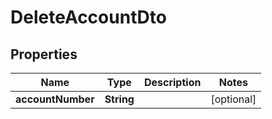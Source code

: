 # DeleteAccountDto

## Properties

| Name              | Type       | Description | Notes      |
| ----------------- | ---------- | ----------- | ---------- |
| **accountNumber** | **String** |             | [optional] |
